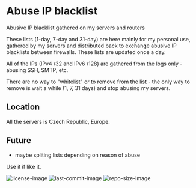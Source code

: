 # Abuse IP blacklist
Abusive IP blacklist gathered on my servers and routers

These lists (1-day, 7-day and 31-day) are here mainly for my personal use, gathered by my servers and distributed back to exchange abusive IP blacklists between firewalls. These lists are updated once a day.

All of the IPs (IPv4 /32 and IPv6 /128) are gathered from the logs only - abusing SSH, SMTP, etc.

There are no way to "whitelist" or to remove from the list - the only way to remove is wait a while (1, 7, 31 days) and stop abusing my servers.


Location
---
All the servers is Czech Republic, Europe.


Future
---
 - maybe spliting lists depending on reason of abuse


Use it if like it.

![license-image](https://img.shields.io/github/license/remetremet/Abuse-IP-blacklist?style=plastic)
![last-commit-image](https://img.shields.io/github/last-commit/remetremet/Abuse-IP-blacklist?style=plastic)
![repo-size-image](https://img.shields.io/github/repo-size/remetremet/Abuse-IP-blacklist?style=plastic)
